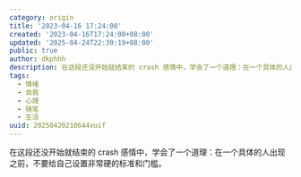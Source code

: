 ```yaml
---
category: origin
title: '2023-04-16 17:24:00'
created: '2023-04-16T17:24:00+08:00'
updated: '2025-04-24T22:39:19+08:00'
public: true
author: dkphhh
description: 在这段还没开始就结束的 crash 感情中，学会了一个道理：在一个具体的人出现之前，不要给自己设置非常硬的标准和门槛……
tags:
  - 情绪
  - 自我
  - 心理
  - 随笔
  - 生活
uuid: 20250420210644xuif
---
```


在这段还没开始就结束的 crash 感情中，学会了一个道理：在一个具体的人出现之前，不要给自己设置非常硬的标准和门槛。
